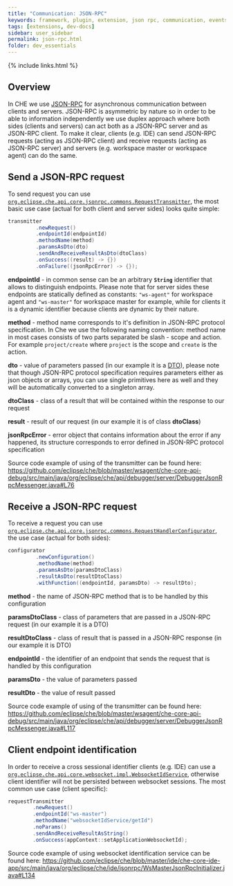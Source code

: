 ```yaml
---
title: "Communication: JSON-RPC"
keywords: framework, plugin, extension, json rpc, communication, events, subscribe
tags: [extensions, dev-docs]
sidebar: user_sidebar
permalink: json-rpc.html
folder: dev_essentials
---
```


{% include links.html %}

## Overview

In CHE we use [JSON-RPC](http://www.jsonrpc.org/specification) for asynchronous communication between clients and servers. JSON-RPC is asymmetric by nature so in order to be able to  information independently we use duplex approach where both sides (clients and servers) can act both as a JSON-RPC server and as JSON-RPC client. To make it clear, clients (e.g. IDE) can send JSON-RPC requests (acting as JSON-RPC client) and receive requests (acting as JSON-RPC server) and servers (e.g. workspace master or workspace agent) can do the same.


## Send a JSON-RPC request

To send request you can use [`org.eclipse.che.api.core.jsonrpc.commons.RequestTransmitter`](https://github.com/eclipse/che/blob/master/core/che-core-api-core/src/main/java/org/eclipse/che/api/core/jsonrpc/commons/RequestTransmitter.java), the most basic use case (actual for both client and server sides) looks quite simple:

```java
transmitter
         .newRequest()
         .endpointId(endpointId)
         .methodName(method)
         .paramsAsDto(dto)
         .sendAndReceiveResultAsDto(dtoClass)
         .onSuccess((result) -> {})
         .onFailure((jsonRpcError) -> {});
```


**endpointId** - in common sense can be an arbitrary **`String`** identifier that allows to distinguish endpoints. Please note that for server sides these endpoints are statically defined as constants:
`"ws-agent"` for workspace agent and `"ws-master"` for workspace master for example, while for clients it is a dynamic identifier because clients are dynamic by their nature.

**method** - method name corresponds to it's definition in JSON-RPC protocol specification. In Che we use the following naming convention: method name in most cases consists of two parts separated be slash - scope and action. For example `project/create` where `project` is the scope and `create` is the action.

**dto** - value of parameters passed (in our example it is a [DTO](https://en.wikipedia.org/wiki/Data_transfer_object)), please note that though JSON-RPC protocol specification requires parameters either as json objects or arrays, you can use single primitives here as well and they will be automatically converted to a singleton array. 

**dtoClass** - class of a result that will be contained within the response to our request

**result** - result of our request (in our example it is of class **dtoClass**)

**jsonRpcError** - error object that contains information about the error if any happened, its structure corresponds to error defined in JSON-RPC protocol specification

Source code example of using of the transmitter can be found here: https://github.com/eclipse/che/blob/master/wsagent/che-core-api-debug/src/main/java/org/eclipse/che/api/debugger/server/DebuggerJsonRpcMessenger.java#L76

## Receive a JSON-RPC request

To receive a request you can use [`org.eclipse.che.api.core.jsonrpc.commons.RequestHandlerConfigurator`](https://github.com/eclipse/che/blob/master/core/che-core-api-core/src/main/java/org/eclipse/che/api/core/jsonrpc/commons/RequestHandlerConfigurator.java), the use case (actual for both sides):

```java
configurator
         .newConfiguration()
         .methodName(method)
         .paramsAsDto(paramsDtoClass)
         .resultAsDto(resultDtoClass)
         .withFunction((endpointId, paramsDto) -> resultDto);
````

**method** - the name of JSON-RPC method that is to be handled by this configuration

**paramsDtoClass** - class of parameters that are passed in a JSON-RPC request (in our example it is a DTO)

**resultDtoClass** - class of result that is passed in a JSON-RPC response (in our example it is DTO)

**endpointId** - the identifier of an endpoint that sends the request that is handled by this configuration

**paramsDto** - the value of parameters passed

**resultDto** - the value of result passed

Source code example of using of the transmitter can be found here: https://github.com/eclipse/che/blob/master/wsagent/che-core-api-debug/src/main/java/org/eclipse/che/api/debugger/server/DebuggerJsonRpcMessenger.java#L117

## Client endpoint identification 
In order to receive a cross sessional identifier clients (e.g. IDE) can use a [`org.eclipse.che.api.core.websocket.impl.WebsocketIdService`](https://github.com/eclipse/che/blob/master/core/che-core-api-core/src/main/java/org/eclipse/che/api/core/websocket/impl/WebsocketIdService.java), otherwise client identifier will not be persisted between websocket sessions. The most common use case (client specific):

```java
requestTransmitter
        .newRequest()
        .endpointId("ws-master")
        .methodName("websocketIdService/getId")
        .noParams()
        .sendAndReceiveResultAsString()
        .onSuccess(appContext::setApplicationWebsocketId);
```
		
Source code example of using websocket identification service can be found here:
https://github.com/eclipse/che/blob/master/ide/che-core-ide-app/src/main/java/org/eclipse/che/ide/jsonrpc/WsMasterJsonRpcInitializer.java#L134




